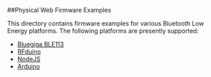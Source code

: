##Physical Web Firmware Examples

This directory contains firmware examples for various Bluetooth Low Energy platforms. The following platforms are presently supported:

* [Bluegiga BLE113][1]
* [RFduino][2]
* [NodeJS][3]
* [Arduino][4]

[1]: BLE113
[2]: RFduino
[3]: nodejs
[4]: arduino
